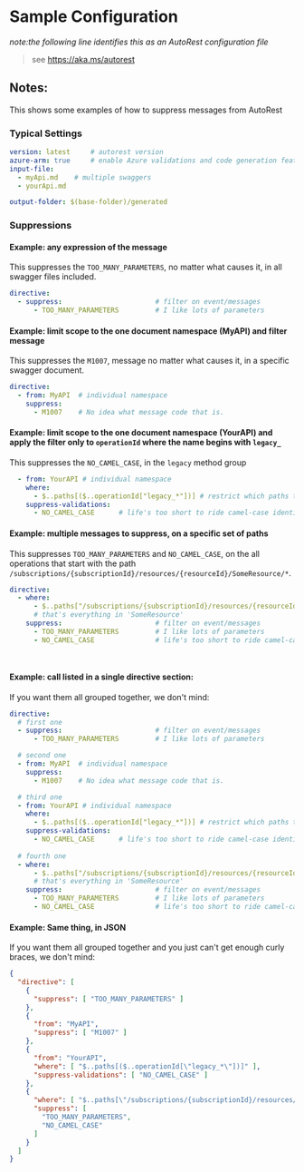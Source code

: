 # Sample Configuration

_note:the following line identifies this as an AutoRest configuration file_
> see https://aka.ms/autorest

## Notes:
This shows some examples of how to suppress messages from AutoRest


### Typical Settings
``` yaml
version: latest     # autorest version
azure-arm: true     # enable Azure validations and code generation features
input-file: 
  - myApi.md    # multiple swaggers 
  - yourApi.md 

output-folder: $(base-folder)/generated 
```

### Suppressions

#### Example: any expression of the message

This suppresses the `TOO_MANY_PARAMETERS`, no matter what causes it, in all swagger files included.

``` yaml
directive:
  - suppress:                       # filter on event/messages
      - TOO_MANY_PARAMETERS         # I like lots of parameters
``` 

#### Example: limit scope to the one document namespace (MyAPI) and filter message

This suppresses the `M1007`, message no matter what causes it, in a specific swagger document.

``` yaml
directive:
  - from: MyAPI  # individual namespace
    suppress: 
      - M1007    # No idea what message code that is.
```

#### Example: limit scope to the one document namespace (YourAPI) and apply the filter only to `operationId` where the name begins with `legacy_`  

This suppresses the `NO_CAMEL_CASE`, in the `legacy` method group


``` yaml
  - from: YourAPI # individual namespace
    where:
      - $..paths[($..operationId["legacy_*"])] # restrict which paths this applies to based on operationId
    suppress-validations: 
      - NO_CAMEL_CASE      # life's too short to ride camel-case identifiers.
```


#### Example: multiple messages to suppress, on a specific set of paths

This suppresses  `TOO_MANY_PARAMETERS` and `NO_CAMEL_CASE`, on the all operations that start with the path `/subscriptions/{subscriptionId}/resources/{resourceId}/SomeResource/*`.

``` yaml
directive:
  - where: 
      - $..paths["/subscriptions/{subscriptionId}/resources/{resourceId}/SomeResource/*"]
      # that's everything in 'SomeResource'
    suppress:                       # filter on event/messages
      - TOO_MANY_PARAMETERS         # I like lots of parameters
      - NO_CAMEL_CASE               # life's too short to ride camel-case identifiers.

    
```


#### Example: call listed in a single directive section:

If you want them all grouped together, we don't mind:

``` yaml
directive:
  # first one
  - suppress:                       # filter on event/messages
      - TOO_MANY_PARAMETERS         # I like lots of parameters

  # second one
  - from: MyAPI  # individual namespace
    suppress: 
      - M1007    # No idea what message code that is.

  # third one
  - from: YourAPI # individual namespace
    where:
      - $..paths[($..operationId["legacy_*"])] # restrict which paths this applies to based on operationId
    suppress-validations: 
      - NO_CAMEL_CASE      # life's too short to ride camel-case identifiers.      
      
  # fourth one
  - where: 
      - $..paths["/subscriptions/{subscriptionId}/resources/{resourceId}/SomeResource/*"]
      # that's everything in 'SomeResource'
    suppress:                       # filter on event/messages
      - TOO_MANY_PARAMETERS         # I like lots of parameters
      - NO_CAMEL_CASE               # life's too short to ride camel-case identifiers.


```

#### Example: Same thing, in JSON

If you want them all grouped together and you just can't get enough curly braces, we don't mind:

``` json
{
  "directive": [
    {
      "suppress": [ "TOO_MANY_PARAMETERS" ]
    },
    {
      "from": "MyAPI",
      "suppress": [ "M1007" ]
    },
    {
      "from": "YourAPI",
      "where": [ "$..paths[($..operationId[\"legacy_*\"])]" ],
      "suppress-validations": [ "NO_CAMEL_CASE" ]
    },
    {
      "where": [ "$..paths[\"/subscriptions/{subscriptionId}/resources/{resourceId}/SomeResource/*\"]" ],
      "suppress": [
        "TOO_MANY_PARAMETERS",
        "NO_CAMEL_CASE"
      ]
    }
  ]
}
```